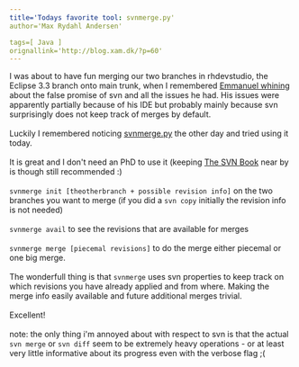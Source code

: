 ```yaml
---
title='Todays favorite tool: svnmerge.py'
author='Max Rydahl Andersen'

tags=[ Java ]
orignallink='http://blog.xam.dk/?p=60'
---
```

<div><p>I was about to have fun merging our two branches in rhdevstudio, the Eclipse 3.3 branch onto main trunk, when I remembered <a href="http://blog.emmanuelbernard.com/2007/02/svn-false-promises.html">Emmanuel whining </a> about the false promise of svn and all the issues he had. His issues were apparently partially because of his IDE but probably mainly because svn surprisingly does not keep track of merges by default.
<br><br>
Luckily I remembered noticing <a href="http://www.orcaware.com/svn/wiki/Svnmerge.py">svnmerge.py</a> the other day and tried using it today.
<br><br>
It is great and I don't need an PhD to use it (keeping <a href="http://svnbook.red-bean.com/">The SVN Book</a> near by is though still recommended :)
<br><br><code>svnmerge init [theotherbranch + possible revision info]</code> on the two branches you want to merge (if you did a <code>svn copy</code> initially the revision info is not needed)
<br><br><code>svnmerge avail</code> to see the revisions that are available for merges
<br><br><code>svnmerge merge [piecemal revisions]</code> to do the merge either piecemal or one big merge.
<br><br>
The wonderfull thing is that <code>svnmerge</code> uses svn properties to keep track on which revisions you have already applied and from where.
Making the merge info easily available and future additional merges trivial.
<br><br>
Excellent!
<br><br>
note: the only thing i'm annoyed about with respect to svn is that the actual <code>svn merge</code> or <code>svn diff</code> seem to be extremely heavy operations - or at least very little informative about its progress even with the verbose flag ;(
<br><br><br><br></p></div>

